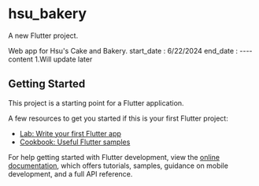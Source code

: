 # hsu_bakery

A new Flutter project.

Web app for Hsu's Cake and Bakery.
start_date : 6/22/2024
end_date : ----
content
1.Will update later

## Getting Started

This project is a starting point for a Flutter application.

A few resources to get you started if this is your first Flutter project:

- [Lab: Write your first Flutter app](https://docs.flutter.dev/get-started/codelab)
- [Cookbook: Useful Flutter samples](https://docs.flutter.dev/cookbook)

For help getting started with Flutter development, view the
[online documentation](https://docs.flutter.dev/), which offers tutorials,
samples, guidance on mobile development, and a full API reference.

